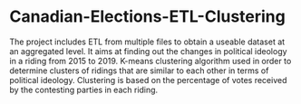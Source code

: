# Canadian-Elections-ETL-Clustering
The project includes ETL from multiple files to obtain a useable dataset at an aggregated level. It aims at finding out the changes in political ideology in a riding from 2015 to 2019. K-means clustering algorithm used in order to determine clusters of ridings that are similar to each other in terms of political ideology. Clustering is based on the percentage of votes received by the contesting parties in each riding.
